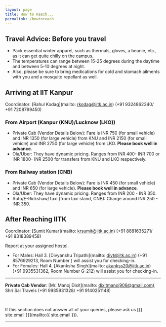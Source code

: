 ```yaml
---
layout: page
title: How to Reach...
permalink: /howtoreach
---
```


## Travel Advice: Before you travel

- Pack essential winter apparel, such as thermals, gloves, a beanie, etc., as it can get quite chilly on the campus. 
- The temperatures can range between 15-25 degrees during the daytime and between 5-10 degrees at night. 
- Also, please be sure to bring medications for cold and stomach ailments with you and a mosquito repellant as well.

## Arriving at IIT Kanpur

Coordinator: [Rahul Kodag](mailto: rkodag@iitk.ac.in) (+91 9324862340/ +91 7208799450)

### From Airport (Kanpur (KNU)/Lucknow (LKO))

- Private Cab (Vendor Details Below): Fare is INR 750 (for small vehicle) and INR 1350 (for large vehicle) from KNU and INR 2150 (for small vehicle) and INR 2750 (for large vehicle) from LKO. **Please book well in advance**.
- Ola/Uber: They have dynamic pricing. Ranges from INR 400- INR 700  or INR 1800- INR 2500 for transfers from KNU and LKO respectively.

### From Railway station (CNB)

- Private Cab (Vendor Details Below): Fare is INR 450 (for small vehicle) and INR 650 (for large vehicle). **Please book well in advance**.
- Ola/Uber: They have dynamic pricing. Ranges from INR 200 - INR 350.
- Auto/E-Rickshaw/Taxi (from taxi stand, CNB): Charge around INR 250 - INR 350.

## After Reaching IITK

Coordinator: [Sumit Kumar](mailto: krsumit@iitk.ac.in) (+91 8881635271/ +91 8318389458)

Report at your assigned hostel.

- For Males: Hall 3. [Divyanshu Tripathi](mailto: divt@iitk.ac.in) (+91 8576929213, Room Number ) will assist you for checking-in.
- For Females: Hall 4. [Akanksha Singh](mailto: akankss20@iitk.ac.in) (+91 9935531362, Room Number G-212) will assist you for checking-in. 

--------------

**Private Cab Vendor**: [Mr. Manoj Dixit](mailto: dixitmanoj906@gmail.com), Shri Sai Travels (+91 9935931328/ +91 9140251148)

<br>

If this section does not answer all of your queries, please ask us [{{ site.email }}](mailto:{{ site.email }}).

---
